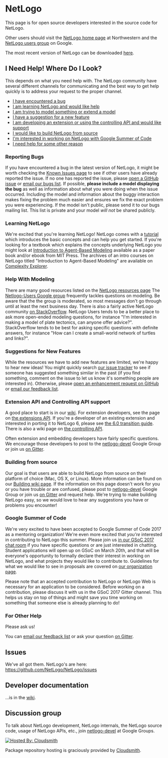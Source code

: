 # NetLogo

This page is for open source developers interested in the source code for NetLogo.

Other users should visit the [NetLogo home page](http://ccl.northwestern.edu/netlogo/) at Northwestern and the [NetLogo users group](http://groups.google.com/d/forum/netlogo-users) on Google.

The most recent version of NetLogo can be downloaded [here](https://ccl.northwestern.edu/netlogo/download.shtml).

## I Need Help! Where Do I Look?

This depends on what you need help with.
The NetLogo community have several different channels for communicating and the best way to get help quickly is to address your request to the proper channel.

* [I have encountered a bug](#reporting-bugs)
* [I am learning NetLogo and would like help](#learning-netlogo)
* [I am trying to model something or extend a model](#help-with-modeling)
* [I have a suggestion for a new feature](#suggestions-for-new-features)
* [I am developing an extension or using the controlling API and would like support](#extension-api-and-controlling-api-support)
* [I would like to build NetLogo from source](#building-from-source)
* [I'm interested in working on NetLogo with Google Summer of Code](#google-summer-of-code)
* [I need help for some other reason](#for-other-help)

### Reporting Bugs

If you have encountered a bug in the latest version of NetLogo, it might be worth checking the [Known Issues page](https://github.com/NetLogo/NetLogo/wiki/Known-Issues) to see if other users have already reported the issue.
If no one has reported the issue, please [open a GitHub issue](https://github.com/NetLogo/NetLogo/issues/new) or [email our bugs list](mailto:bugs@ccl.northwestern.edu).
If possible, __please include a model displaying the bug__ as well as information about what you were doing when the issue occurred.
Including the model and information about the buggy interaction makes fixing the problem much easier and ensures we fix the exact problem you were experiencing.
If the model isn't public, please send it to our bugs mailing list.
This list is private and your model *will not* be shared publicly.

### Learning NetLogo

We're excited that you're learning NetLogo!
NetLogo comes with a [tutorial](https://ccl.northwestern.edu/netlogo/docs/tutorial1.html) which introduces the basic concepts and can help you get started.
If you're looking for a textbook which explains the concepts underlying NetLogo you might look at [Introduction to Agent-Based Modeling](https://mitpress.mit.edu/books/introduction-agent-based-modeling) available as a paper book and/or ebook from MIT Press.
The archives of an intro courses on NetLogo titled "Introduction to Agent-Based Modeling" are available on [Complexity Explorer](https://www.complexityexplorer.org/courses/23-introduction-to-agent-based-modeling).

### Help With Modeling

There are many good resources listed on the [NetLogo resources page](https://ccl.northwestern.edu/netlogo/resources.shtml)
The [Netlogo-Users Google group](http://groups.google.com/d/forum/netlogo-users) frequently tackles questions on modeling.
Be aware that the the group is moderated, so most messages don't go through until at least the next business day.
There is also a fairly active NetLogo community [on StackOverflow](http://stackoverflow.com/questions/tagged/netlogo).
NetLogo Users tends to be a better place to ask more open-ended modeling questions, for instance "I'm interested in making a model of plate tectonics, can anyone offer advice?".
StackOverflow tends to be best for asking specific questions with definite answers, for instance "How can I create a small-world network of turtles and links?".

### Suggestions for New Features

While the resources we have to add new features are limited, we're happy to hear new ideas!
You might quickly search [our issue tracker](https://github.com/NetLogo/NetLogo/issues) to see if someone has suggested something similar in the past
(if you find something, comment on the issue to let us know it's something people are interested in).
Otherwise, please [open an enhancement request on GitHub](https://github.com/NetLogo/NetLogo/issues/new?labels=enhancement) or [email our feedback list](mailto:feedback@ccl.northwestern.edu).

### Extension API and Controlling API support

A good place to start is in our [wiki](https://github.com/NetLogo/NetLogo/wiki).
For extension developers, see the page on [the extensions API](https://github.com/NetLogo/NetLogo/wiki/Extensions-API).
If you're a developer of an existing extension and interested in porting it to NetLogo 6, please see [the 6.0 transition guide](https://github.com/NetLogo/NetLogo/wiki/6.0-Extension-and-Controlling-API-Transition-Guide).
There is also a wiki page on [the controlling API](https://github.com/NetLogo/NetLogo/wiki/Controlling-API).

Often extension and embedding developers have fairly specific questions.
We encourage those developers to post to the [netlogo-devel](https://groups.google.com/forum/#!forum/netlogo-devel) Google Group or join us [on Gitter](https://gitter.im/NetLogo/NetLogo).

### Building from source

Our goal is that users are able to build NetLogo from source on their platform of choice (Mac, OS X, or Linux).
More information can be found on our [Building wiki page](https://github.com/NetLogo/NetLogo/wiki/Building).
If the information on this page doesn't work for you or you have trouble or are confused,
please post to [netlogo-devel](https://groups.google.com/forum/#!forum/netlogo-devel) Google Group or join us [on Gitter](https://gitter.im/NetLogo/NetLogo)
and request help.
We're trying to make building NetLogo easy, so we would love to hear any suggestions you have or problems you encounter!

### Google Summer of Code

We're very excited to have been accepted to Google Summer of Code 2017 as a mentoring organization!
We're even more excited that *you're* interested in contributing to NetLogo this summer.
Please join us [in our GSoC 2017 chat room](https://gitter.im/NetLogo/GSoC2017) if you have specific questions or are just interested in chatting.
Student applications will open up on GSoC on March 20th, and that will be everyone's opportunity to formally declare their interest in working on NetLogo, and what projects they would like to contribute to.
Guidelines for what we would like to see in proposals are covered on [our organization page](https://summerofcode.withgoogle.com/organizations/5123343222046720/).

Please note that an accepted contribution to NetLogo or NetLogo Web is necessary for an application to be considered.
Before working on a contribution, please discuss it with us in the GSoC 2017 Gitter channel.
This helps us stay on top of things and might save you time working on something that someone else is already planning to do!

### For Other Help

Please ask us!

You can [email our feedback list](mailto:feedback@ccl.northwestern.edu) or ask your question [on Gitter](https://gitter.im/NetLogo/NetLogo).

## Issues

We've all got them. NetLogo's are here: https://github.com/NetLogo/NetLogo/issues

## Developer documentation

...is in the [wiki](https://github.com/NetLogo/NetLogo/wiki).

## Discussion group

To talk about NetLogo development, NetLogo internals, the NetLogo source code, usage of NetLogo APIs, etc., join <a href="http://groups.google.com/group/netlogo-devel">netlogo-devel</a> at Google Groups.

[![Hosted By: Cloudsmith](https://img.shields.io/badge/OSS%20hosting%20by-cloudsmith-blue?logo=cloudsmith&style=flat-square)](https://cloudsmith.com)

Package repository hosting is graciously provided by [Cloudsmith](https://cloudsmith.com).
